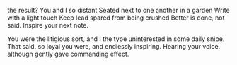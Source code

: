 the result?
You and I so distant
Seated next to one another in a garden
Write with a light touch
Keep lead spared from being crushed
Better is done, not said.
Inspire your next note.

You were the litigious sort, and I the type
uninterested in some daily snipe.
That said, so loyal you were, and endlessly
inspiring. Hearing your voice, although gently
gave commanding effect. 
